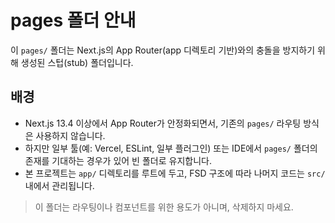 
# pages 폴더 안내

이 `pages/` 폴더는 Next.js의 App Router(app 디렉토리 기반)와의 충돌을 방지하기 위해 생성된 스텁(stub) 폴더입니다.

## 배경

- Next.js 13.4 이상에서 App Router가 안정화되면서, 기존의 `pages/` 라우팅 방식은 사용하지 않습니다.
- 하지만 일부 툴(예: Vercel, ESLint, 일부 플러그인) 또는 IDE에서 `pages/` 폴더의 존재를 기대하는 경우가 있어 빈 폴더로 유지합니다.
- 본 프로젝트는 `app/` 디렉토리를 루트에 두고, FSD 구조에 따라 나머지 코드는 `src/` 내에서 관리됩니다.

> 이 폴더는 라우팅이나 컴포넌트를 위한 용도가 아니며, 삭제하지 마세요.

